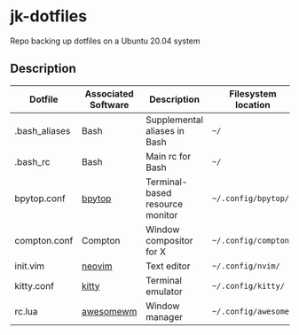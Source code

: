 # jk-dotfiles
Repo backing up dotfiles on a Ubuntu 20.04 system



## Description

| Dotfile | Associated Software | Description | Filesystem location
| --- | --- | --- | --- |
| .bash_aliases | Bash | Supplemental aliases in Bash| `~/` |
| .bash_rc | Bash | Main rc for Bash | `~/` |
| bpytop.conf | [bpytop](https://pypi.org/project/bpytop/)| Terminal-based resource monitor | `~/.config/bpytop/` |
| compton.conf | Compton | Window compositor for X| `~/.config/compton/`|
| init.vim | [neovim](https://neovim.io/) | Text editor | `~/.config/nvim/`|
| kitty.conf | [kitty](https://sw.kovidgoyal.net/kitty/) | Terminal emulator | `~/.config/kitty/`|
| rc.lua | [awesomewm](https://awesomewm.org/) | Window manager | `~/.config/awesome/`|
